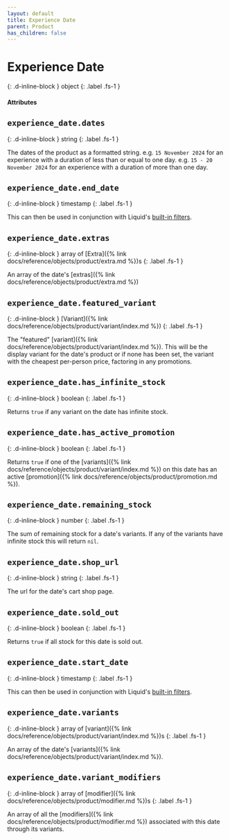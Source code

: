 ```yaml
---
layout: default
title: Experience Date
parent: Product
has_children: false
---
```


# Experience Date
{: .d-inline-block }
object
{: .label .fs-1 }

#### Attributes

## `experience_date.dates`
{: .d-inline-block }
string
{: .label .fs-1 }

The dates of the product as a formatted string.
e.g. `15 November 2024` for an experience with a duration of less than or equal to one day.
e.g. `15 - 20 November 2024` for an experience with a duration of more than one day.

## `experience_date.end_date`
{: .d-inline-block }
timestamp
{: .label .fs-1 }

This can then be used in conjunction with Liquid's [built-in filters](https://shopify.github.io/liquid/filters/date/).

## `experience_date.extras`
{: .d-inline-block }
array of [Extra]({% link docs/reference/objects/product/extra.md %})s
{: .label .fs-1 }

An array of the date's [extras]({% link docs/reference/objects/product/extra.md %})

## `experience_date.featured_variant`
{: .d-inline-block }
[Variant]({% link docs/reference/objects/product/variant/index.md %})
{: .label .fs-1 }

The "featured" [variant]({% link docs/reference/objects/product/variant/index.md %}). This will be the display variant for the date's product or if none has been set, the variant with the cheapest per-person price, factoring in any promotions.

## `experience_date.has_infinite_stock`
{: .d-inline-block }
boolean
{: .label .fs-1 }

Returns `true` if any variant on the date has infinite stock.

## `experience_date.has_active_promotion`
{: .d-inline-block }
boolean
{: .label .fs-1 }

Returns `true` if one of the [variants]({% link docs/reference/objects/product/variant/index.md %}) on this date has an active [promotion]({% link docs/reference/objects/product/promotion.md %}).

## `experience_date.remaining_stock`
{: .d-inline-block }
number
{: .label .fs-1 }

The sum of remaining stock for a date's variants. If any of the variants have infinite stock this will return `nil`.

## `experience_date.shop_url`
{: .d-inline-block }
string
{: .label .fs-1 }

The url for the date's cart shop page.

## `experience_date.sold_out`
{: .d-inline-block }
boolean
{: .label .fs-1 }

Returns `true` if all stock for this date is sold out.

## `experience_date.start_date`
{: .d-inline-block }
timestamp
{: .label .fs-1 }

This can then be used in conjunction with Liquid's [built-in filters](https://shopify.github.io/liquid/filters/date/).

## `experience_date.variants`
{: .d-inline-block }
array of [variant]({% link docs/reference/objects/product/variant/index.md %})s
{: .label .fs-1 }

An array of the date's [variants]({% link docs/reference/objects/product/variant/index.md %}).

## `experience_date.variant_modifiers`
{: .d-inline-block }
array of [modifier]({% link docs/reference/objects/product/modifier.md %})s
{: .label .fs-1 }

An array of all the [modifiers]({% link docs/reference/objects/product/modifier.md %}) associated with this date through its variants.
